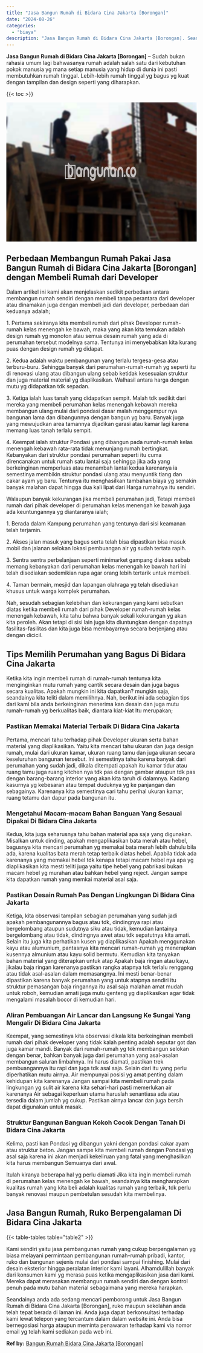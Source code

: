 ```yaml
---
title: "Jasa Bangun Rumah di Bidara Cina Jakarta [Borongan]"
date: "2024-08-26"
categories: 
  - "biaya"
description: "Jasa Bangun Rumah di Bidara Cina Jakarta [Borongan]. Seandainya anda ada sedang mencari pemborong untuk Jasa Bangun Rumah di Bidara Cina Jakarta [Borongan]..."
---
```


**Jasa Bangun Rumah di Bidara Cina Jakarta \[Borongan\]** – Sudah bukan rahasia umum lagi bahwasanya rumah adalah salah satu dari kebutuhan pokok manusia yg mana setiap manusia yang hidup di dunia ini pasti membutuhkan rumah tinggal. Lebih-lebih rumah tinggal yg bagus yg kuat dengan tampilan dan design seperti yang diharapkan.

{{< toc >}}

![Jasa Bangun Rumah di Bidara Cina Jakarta [Borongan]](/images/borong-bangunan-28.png)

## Perbedaan Membangun Rumah Pakai Jasa Bangun Rumah di Bidara Cina Jakarta \[Borongan\] dengan Membeli Rumah dari Developer

Dalam artikel ini kami akan menjelaskan sedikit perbedaan antara membangun rumah sendiri dengan membeli tanpa perantara dari developer atau dinamakan juga dengan membeli jadi dari developer, perbedaan dari keduanya adalah;

1\. Pertama sekiranya kita membeli rumah dari pihak Developer rumah-rumah kelas menengah ke bawah, maka yang akan kita temukan adalah design rumah yg monoton atau semua desain rumah yang ada di perumahan tersebut modelnya sama. Tentunya ini menyebabkan kita kurang puas dengan design rumah yg didapat.

2\. Kedua adalah waktu pembangunan yang terlalu tergesa-gesa atau terburu-buru. Sehingga banyak dari perumahan-rumah-rumah yg seperti itu di renovasi ulang atau dibangun ulang sebab ketidak kesesuaian struktur dan juga material material yg diaplikasikan. Walhasil antara harga dengan mutu yg didapatkan tdk sepadan.

3\. Ketiga ialah luas tanah yang didapatkan sempit. Malah tdk sedikit dari mereka yang membeli perumahan kelas menengah kebawah mereka membangun ulang mulai dari pondasi dasar malah menggempur nya bangunan lama dan dibangunnya dengan bangun yg baru. Banyak juga yang mewujudkan area tamannya dijadikan garasi atau kamar lagi karena memang luas tanah terlalu sempit.

4\. Keempat ialah struktur Pondasi yang dibangun pada rumah-rumah kelas menengah kebawah rata-rata tidak menunjang rumah bertingkat. Kebanyakan dari struktur pondasi perumahan seperti itu cuma direncanakan untuk rumah satu lantai saja sehingga jika ada yang berkeinginan memperluas atau menambah lantai kedua karenanya ia semestinya membikin struktur pondasi ulang atau menyuntik tiang dan cakar ayam yg baru. Tentunya itu menghasilkan tambahan biaya yg semakin banyak malahan dapat hingga dua kali lipat dari Harga rumahnya itu sendiri.

Walaupun banyak kekurangan jika membeli perumahan jadi, Tetapi membeli rumah dari pihak developer di perumahan kelas menengah ke bawah juga ada keuntungannya yg diantaranya ialah;

1\. Berada dalam Kampung perumahan yang tentunya dari sisi keamanan telah terjamin.

2\. Akses jalan masuk yang bagus serta telah bisa dipastikan bisa masuk mobil dan jalanan selokan lokasi pembuangan air yg sudah tertata rapih.

3\. Sentra sentra perbelanjaan seperti minimarket gampang diakses sebab memang kebanyakan dari perumahan kelas menengah ke bawah hari ini telah disediakan sedemikian rupa agar orang lebih tertarik untuk membeli.

4\. Taman bermain, mesjid dan lapangan olahraga yg telah disediakan khusus untuk warga komplek perumahan.

Nah, sesudah sebagian kelebihan dan kekurangan yang kami sebutkan diatas ketika membeli rumah dari pihak Developer rumah-rumah kelas menengah kebawah, kita tahu bahwa banyak sekali kekurangan yg akan kita peroleh. Akan tetapi di sisi lain juga kita diuntungkan dengan dapatnya fasilitas-fasilitas dan kita juga bisa membayarnya secara berjenjang atau dengan dicicil.

## Tips Memilih Perumahan yang Bagus Di Bidara Cina Jakarta

Ketika kita ingin membeli rumah di rumah-rumah tentunya kita menginginkan mutu rumah yang cantik secara desain dan juga bagus secara kualitas. Apakah mungkin ini kita dapatkan? mungkin saja, seandainya kita teliti dalam memilihnya. Nah, berikut ini ada sebagian tips dari kami bila anda berkeinginan menerima kan desain dan juga mutu rumah-rumah yg berkualitas baik, diantara kiat-kiat Itu merupakan;

### Pastikan Memakai Material Terbaik Di Bidara Cina Jakarta

Pertama, mencari tahu terhadap pihak Developer ukuran serta bahan material yang diaplikasikan. Yaitu kita mencari tahu ukuran dan juga design rumah, mulai dari ukuran kamar, ukuran ruang tamu dan juga ukuran secara keseluruhan bangunan tersebut. Ini semestinya tahu karena banyak dari perumahan yang sudah jadi, dikala ditempati apakah itu kamar tidur atau ruang tamu juga ruang kitchen nya tdk pas dengan gambar ataupun tdk pas dengan barang-barang interior yang akan kita taruh di dalamnya. Kadang kasurnya yg kebesaran atau tempat duduknya yg ke panjangan dan sebagainya. Karenanya kita semestinya cari tahu perihal ukuran kamar, ruang tetamu dan dapur pada bangunan itu.

### Mengetahui Macam-macam Bahan Banguan Yang Sesauai Dipakai Di Bidara Cina Jakarta

Kedua, kita juga seharusnya tahu bahan material apa saja yang digunakan. Misalkan untuk dinding, apakah mengaplikasikan bata merah atau hebel, bagusnya kita mencari perumahan yg memakai bata merah lebih dahulu bila ada, karena kualitas bata merah tetap terbaik diatas hebel. Apabila tidak ada karenanya yang memakai hebel tdk kenapa tetapi macam hebel nya apa yg diaplikasikan kita mesti teliti juga yaitu tipe hebel yang pabrikasi bukan macam hebel yg murahan atau bahkan hebel yang reject. Jangan sampe kita dapatkan rumah yang memkai material asal saja.

### Pastikan Desain Rumah Pas Dengan Lingkungan Di Bidara Cina Jakarta

Ketiga, kita observasi tampilan sebagian perumahan yang sudah jadi apakah pembangunannya bagus atau tdk, dindingnya rapi atau bergelombang ataupun sudutnya siku atau tidak, kemudian lantainya bergelombang atau tidak, dindingnya awet atau tdk sepatutnya kita amati. Selain itu juga kita perhatikan kusen yg diaplikasikan Apakah menggunakan kayu atau alumunium, pantasnya kita mencari rumah-rumah yg menerapkan kusennya almunium atau kayu solid bermutu. Kemudian kita tanyakan bahan material yang diterapkan untuk atap Apakah baja ringan atau kayu, jikalau baja ringan karenanya pastikan rangka atapnya tdk terlalu renggang atau tidak asal-asalan dalam memasangnya. Ini mesti benar-benar dipastikan karena banyak perumahan yang untuk atapnya sendiri itu struktur pemasangan baja ringannya itu asal saja malahan amat mudah untuk roboh, kemudian amati juga mutu genteng yg diaplikasikan agar tidak mengalami masalah bocor di kemudian hari.

### Aliran Pembuangan Air Lancar dan Langsung Ke Sungai Yang Mengalir Di Bidara Cina Jakarta

Keempat, yang semestinya kita observasi dikala kita berkeinginan membeli rumah dari pihak developer yang tidak kalah penting adalah seputar got dan juga kamar mandi. Banyak dari rumah-rumah yg tdk membangun selokan dengan benar, bahkan banyak juga dari perumahan yang asal-asalan membangun saluran limbahnya. Ini harus diamati, pastikan trek pembuangannya itu rapi dan juga tdk asal saja. Selain dari itu yang perlu diperhatikan mutu airnya. Air mempunyai posisi yg amat penting dalam kehidupan kita karenanya Jangan sampai kita membeli rumah pada lingkungan yg sulit air karena kita sehari-hari pasti memerlukan air karenanya Air sebagai keperluan utama haruslah senantiasa ada atau tersedia dalam jumlah yg cukup. Pastikan airnya lancar dan juga bersih dapat digunakan untuk masak.

### Struktur Bangunan Banguan Kokoh Cocok Dengan Tanah Di Bidara Cina Jakarta

Kelima, pasti kan Pondasi yg dibangun yakni dengan pondasi cakar ayam atau struktur beton. Jangan sampe kita membeli rumah dengan Pondasi yg asal saja karena ini akan menjadi kekeliruan yang fatal yang menghasilkan kita harus membangun Semuanya dari awal.

Itulah kiranya beberapa hal yg perlu diamati Jika kita ingin membeli rumah di perumahan kelas menengah ke bawah, seandainya kita mengharapkan kualitas rumah yang kita beli adalah kualitas rumah yang terbaik, tdk perlu banyak renovasi maupun pembetulan sesudah kita membelinya.

## Jasa Bangun Rumah, Ruko Berpengalaman Di Bidara Cina Jakarta

{{< table-tables table="table2" >}}

Kami sendiri yaitu jasa pembangunan rumah yang cukup berpengalaman yg biasa melayani permintaan pembangunan rumah-rumah pribadi, kantor, ruko dan bangunan sejenis mulai dari pondasi sampai finishing. Mulai dari desain eksterior hingga peralatan interior kami layani. Alhamdulillah banyak dari konsumen kami yg merasa puas ketika mengaplikasikan jasa dari kami. Mereka dapat merasakan membangun rumah sendiri dan dengan kontrol penuh pada mutu bahan material sebagaimana yang mereka harapkan.

Seandainya anda ada sedang mencari pemborong untuk Jasa Bangun Rumah di Bidara Cina Jakarta \[Borongan\], ruko maupun sekolahan anda telah tepat berada di laman ini. Anda juga dapat berkonsultasi terhadap kami lewat telepon yang tercantum dalam dalam website ini. Anda bisa bernegosiasi harga ataupun meminta penawaran terhadap kami via nomor email yg telah kami sediakan pada web ini.

**Ref by:** [Bangun Rumah Bidara Cina Jakarta [Borongan]](https://id.wikipedia.org/wiki/Bangun)
